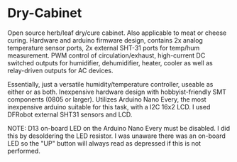 # Dry-Cabinet

Open source herb/leaf dry/cure cabinet. Also applicable to meat or cheese curing.  Hardware and arduino firmware design, contains 2x analog temperature sensor ports, 2x external SHT-31 ports for temp/hum measurement. PWM control of circulation/exhaust, high-current DC switched outputs for humidifier, dehumidifier, heater, cooler as well as relay-driven outputs for AC devices. 

Essentially, just a versatile humidity/temperature controller, useable as either or as both. Inexpensive hardware design with hobbyist-friendly SMT components (0805 or larger). Utilizes Arduino Nano Every, the most inexpensive arduino suitable for this task, with a I2C 16x2 LCD. I used DFRobot external SHT31 sensors and LCD.

NOTE: D13 on-board LED on the Arduino Nano Every must be disabled. I did this by desoldering the LED resistor. I was unaware there was an on-board LED so the "UP" button will always read as depressed if this is not performed.
